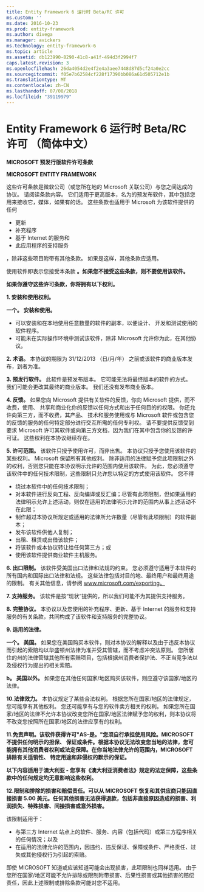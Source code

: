```yaml
---
title: Entity Framework 6 运行时 Beta/RC 许可
ms.custom: ''
ms.date: 2016-10-23
ms.prod: entity-framework
ms.author: divega
ms.manager: avickers
ms.technology: entity-framework-6
ms.topic: article
ms.assetid: db123990-8290-41c8-a41f-494d3f2994f7
caps.latest.revision: 3
ms.openlocfilehash: 26da4054d2e4f2e4a3aee7448d87d5cf24a0e2cc
ms.sourcegitcommit: f05e7b62584cf228f17390bb086a61d505712e1b
ms.translationtype: MT
ms.contentlocale: zh-CN
ms.lasthandoff: 07/08/2018
ms.locfileid: "39119979"
---
```

# <a name="entity-framework-6-runtime-betarc-license-enu"></a>Entity Framework 6 运行时 Beta/RC 许可 （简体中文）
**MICROSOFT 预发行版软件许可条款**

**MICROSOFT ENTITY FRAMEWORK**

这些许可条款是微软公司（或您所在地的 Microsoft 关联公司）与您之间达成的协议。 请阅读条款内容。 它们适用于更高版本，名为的预发布软件，其中包括您用来接收它，媒体，如果有的话。 这些条款也适用于 Microsoft 为该软件提供的任何

-   更新
-   补充程序
-   基于 Internet 的服务和
-   此应用程序的支持服务

，除非这些项目附带有其他条款。 如果是这样，其他条款应适用。

使用软件即表示您接受本条款 **。如果您不接受这些条款，则不要使用该软件。**

**如果你遵守这些许可条款，你将拥有以下权利。**

**1.  安装和使用权利。**

**一个。  安装和使用。**

-   可以安装和在本地使用任意数量的软件的副本，以便设计、 开发和测试使用的软件程序。
-   可能未在实际操作环境中测试该软件，除非 Microsoft 允许你为此，在其他协议。

**2.  术语。** 本协议的期限为 31/12/2013 （日/月/年） 之前或该软件的商业版本发布，到者为准。

**3.  预发行软件。** 此软件是预发布版本。 它可能无法将最终版本的软件的方式。 我们可能会更改其最终的商业版本。 我们还没有发布商业版本。

**4.  反馈。** 如果您向 Microsoft 提供有关软件的反馈，你向 Microsoft 提供，而不收费，使用、 共享和商业化你的反馈以任何方式和出于任何目的的权限。 你还允许向第三方，而不收费，其产品、 技术和服务使用或与 Microsoft 软件或包含您的反馈的服务的任何特定部分进行交互所需的任何专利权。 请不要提供反馈受到要求 Microsoft 许可其软件或向第三方文档，因为我们在其中包含你的反馈的许可证。 这些权利在本协议继续存在。

**5.  许可范围。** 该软件只授予使用许可，而非出售。 本协议只授予您使用该软件的某些权利。 Microsoft 保留所有其他权利。 除非适用的法律赋予您此项限制之外的权利，否则您只能在本协议明示允许的范围内使用该软件。 为此，您必须遵守该软件中的任何技术限制，这些限制只允许您以特定的方式使用该软件。 您不得

-   绕过本软件中的任何技术限制；
-   对本软件进行反向工程、反向编译或反汇编；尽管有此项限制，但如果适用的法律明示允许上述活动，则仅在适用的法律明示允许的范围内从事上述活动不在此限；
-   制作超过本协议所规定或适用的法律所允许数量（尽管有此项限制）的软件副本；
-   发布该软件供他人复制；
-   出租、租赁或出借该软件；
-   将该软件或本协议转让给任何第三方；或
-   使用该软件提供商业软件主机服务。

**6.  出口限制。** 该软件受美国出口法律和法规的约束。 您必须遵守适用于本软件的所有国内和国际出口法律和法规。 这些法律包括对目的地、最终用户和最终用途的限制。 有关其他信息，请参阅 www.microsoft.com/exporting。

**7.  支持服务。** 该软件是按“现状”提供的，所以我们可能不为其提供支持服务。

**8.  完整协议。** 本协议以及您使用的补充程序、更新、基于 Internet 的服务和支持服务的有关条款，共同构成了该软件和支持服务的完整协议。

**9.  适用的法律。**

**一个。  美国。** 如果您在美国购买本软件，则对本协议的解释以及由于违反本协议而引起的索赔均以华盛顿州法律为准并受其管辖，而不考虑冲突法原则。 您所居住的州的法律管辖其他所有索赔项目，包括根据州消费者保护法、不正当竞争法以及侵权行为提出的相关索赔。

**b。  美国以外。** 如果您在其他任何国家/地区购买该软件，则应遵守该国家/地区的法律。

**10.法律效力。** 本协议规定了某些合法权利。 根据您所在国家/地区的法律规定，您可能享有其他权利。 您还可能享有与您的软件卖方相关的权利。 如果您所在国家/地区的法律不允许本协议改变您所在国家/地区法律赋予您的权利，则本协议将不改变您按照所在国家/地区的法律应享有的权利。

**11.免责声明。该软件获得许可"AS-是。"您须自行承担使用风险。MICROSOFT 不提供任何明示的担保、 保证或条件。根据本协议无法改变您当地的法律，您可能拥有其他消费者权利或法定保障。在你当地法律允许的范围内，MICROSOFT 排除有关适销性、 特定用途和非侵权的默示的保证。**

**以下内容适用于澳大利亚 - 您享有《澳大利亚消费者法》规定的法定保障，这些条款中的任何规定均无意影响这些权利。**

**12.限制和排除的损害和赔偿责任。可以从 MICROSOFT 恢复和其供应商只能因直接损害 5.00 美元。任何其他损害无法获得退款，包括非直接原因造成的损害、利润损失、特殊损害、间接损害或意外损害。**

该限制适用于：

-   与第三方 Internet 站点上的软件、服务、内容（包括代码）或第三方程序相关的任何情况；以及
-   在适用的法律允许的范围内，因违约、违反保证、保障或条件、严格责任、过失或其他侵权行为引起的索赔。

即使 MICROSOFT 知道或应该知道可能会出现损害，此项限制也同样适用。 由于您所在国家/地区可能不允许排除或限制附带损害、后果性损害或其他损害的赔偿责任，因此上述限制或排除条款可能对您不适用。
